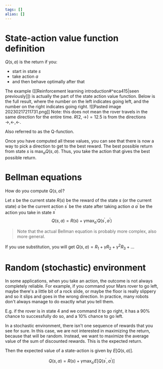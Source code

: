 ```yaml
---
tags: []
alias: []
---
```

# State-action value function definition
$Q(s,a)$ is the return if you:
- start in state $s$
- take action $a$
- and then behave optimally after that

The example ([[Reinforcement learning introduction#^eca415|seen previously]]) is actually the part of the state action value function. Below is the full result, where the number on the left indicates going left, and the number on the right indicates going right. 
![[Pasted image 20230217211731.png]]
Note: this does not mean the rover travels in the same direction for the entire time. $R(2,\rightarrow)=12.5$ is from the directions $\rightarrow,\leftarrow,\leftarrow$.

Also referred to as the Q-function. 

Once you have computed all these values, you can see that there is now a way to pick a direction to get to the best reward. 
The best possible return from state $s$ is $\max_{a}Q(s,a)$.
Thus, you take the action that gives the best possible return. 

# Bellman equations
How do you compute $Q(s,a)$?

Let $s$ be the current state
$R(s)$ be the reward of the state $s$ (or the current state)
$a$ be the current action
$s^{\prime}$ be the state after taking action $a$
$a^{\prime}$ be the action you take in state $s^{\prime}$
$$Q(s,a)=R(s)+\gamma\max_{a^{\prime}}Q(s^{\prime},a^{\prime})$$
> Note that the actual Bellman equation is probably more complex, also more general. 

If you use substitution, you will get $Q(s,a)=R_{1}+\gamma R_{2}+\gamma^2R_3+\ldots$

# Random (stochastic) environment
In some applications, when you take an action, the outcome is not always completely reliable. For example, if you command your Mars rover to go left, maybe there's a little bit of a rock slide, or maybe the floor is really slippery and so it slips and goes in the wrong direction. 
In practice, many robots don't always manage to do exactly what you tell them.

E.g. if the rover is in state 4 and we command it to go right, it has a 90% chance to successfully do so, and a 10% chance to go left.

In a stochastic environment, there isn't one sequence of rewards that you see for sure. 
In this case, we are not interested in maximizing the return, because that will be random. 
Instead, we want to maximize the average value of the sum of discounted rewards. This is the expected return.

Then the expected value of a state-action is given by $E[Q(s,a)]$. 

$$Q(s,a)=R(s)+\gamma\max_{a^{\prime}}E[Q(s^{\prime},a^{\prime})]$$

